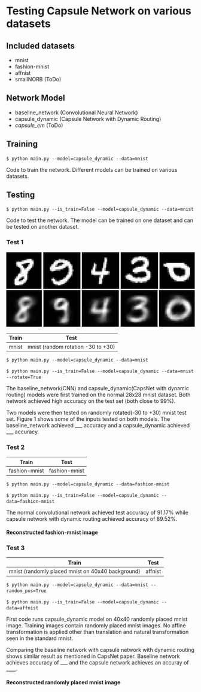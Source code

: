 # Testing Capsule Network on various datasets

## Included datasets
* mnist
* fashion-mnist
* affnist
* smallNORB (ToDo)

## Network Model
* baseline_network (Convolutional Neural Network)
* capsule_dynamic (Capsule Network with Dynamic Routing)
* *capsule_em* (ToDo)

## Training
```
$ python main.py --model=capsule_dynamic --data=mnist
```
Code to train the network. Different models can be trained on various datasets. 

## Testing
```
$ python main.py --is_train=False --model=capsule_dynamic --data=mnist
```
Code to test the network. The model can be trained on one dataset and can be tested on another dataset. 

### Test 1
![Alt text](images/mnist_gt.jpg?raw=true "mnist")
![Alt text](images/mnist_recon.jpg?raw=true "reconstructed mnist")

| Train | Test |
| ------ | ------------- |
| mnist  | mnist (random rotation -30 to +30) |


```
$ python main.py --model=capsule_dynamic --data=mnist
```
```
$ python main.py --is_train=False --model=capsule_dynamic --data=mnist --rotate=True
```
The baseline_network(CNN) and capsule_dynamic(CapsNet with dynamic routing) models were first trained on the normal 28x28 mnist dataset. Both network achieved high accuracy on the test set (both close to 99%). 

Two models were then tested on randomly rotated(-30 to +30) mnist test set. Figure 1 shows some of the inputs tested on both models. The baseline_network achieved ___ accuracy and a capsule_dynamic achieved ___ accuracy.

### Test 2 
| Train | Test |
| -------------- | ------------- |
| fashion-mnist  | fashion-mnist |

```
$ python main.py --model=capsule_dynamic --data=fashion-mnist 
```

```
$ python main.py --is_train=False --model=capsule_dynamic --data=fashion-mnist 
```
The normal convolutional network achieved test accuracy of 91.17% while capsule network with dynamic routing achieved accuracy of 89.52%. 

#### Reconstructed fashion-mnist image


### Test 3
| Train | Test |
| ----- | ---- |
| mnist (randomly placed mnist on 40x40 background) | affnist |

```
$ python main.py --model=capsule_dynamic --data=mnist --random_pos=True
```

```
$ python main.py --is_train=False --model=capsule_dynamic --data=affnist
```
First code runs capsule_dynamic model on 40x40 randomly placed mnist image. Training images contain randomly placed mnist images. No affine transformation is applied other than translation and natural transformation seen in the standard mnist. 

Comparing the baseline network with capsule network with dynamic routing shows similar result as mentioned in CapsNet paper. Baseline network achieves accuracy of ___ and the capsule network achieves an accuray of ____.

#### Reconstructed randomly placed mnist image

